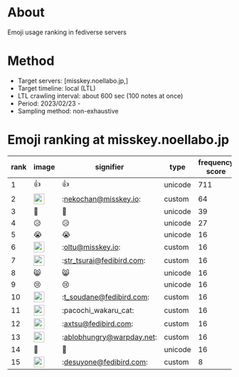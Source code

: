 # About
Emoji usage ranking in fediverse servers

# Method
- Target servers: [misskey.noellabo.jp,]
- Target timeline: local (LTL)
- LTL crawling interval: about 600 sec (100 notes at once)
- Period: 2023/02/23 - 
- Sampling method: non-exhaustive

# Emoji ranking at misskey.noellabo.jp

|rank|image|signifier|type|frequency score|
|----|----|----|----|----|
|1|👍|👍|unicode|711|
|2|<img height="24" src="https://misskey.noellabo.jp/emoji/nekochan.webp">|:nekochan@misskey.io:|custom|64|
|3|🌅|🌅|unicode|39|
|4|😥|😥|unicode|27|
|5|😭|😭|unicode|16|
|6|<img height="24" src="https://misskey.noellabo.jp/emoji/oltu.webp">|:oltu@misskey.io:|custom|16|
|7|<img height="24" src="https://misskey.noellabo.jp/emoji/str_tsurai.webp">|:str_tsurai@fedibird.com:|custom|16|
|8|😸|😸|unicode|16|
|9|😢|😢|unicode|16|
|10|<img height="24" src="https://misskey.noellabo.jp/emoji/t_soudane.webp">|:t_soudane@fedibird.com:|custom|16|
|11|<img height="24" src="https://misskey.noellabo.jp/emoji/pacochi_wakaru_cat.webp">|:pacochi_wakaru_cat:|custom|16|
|12|<img height="24" src="https://misskey.noellabo.jp/emoji/axtsu.webp">|:axtsu@fedibird.com:|custom|16|
|13|<img height="24" src="https://misskey.noellabo.jp/emoji/ablobhungry.webp">|:ablobhungry@warpday.net:|custom|16|
|14|🎉|🎉|unicode|16|
|15|<img height="24" src="https://misskey.noellabo.jp/emoji/desuyone.webp">|:desuyone@fedibird.com:|custom|8|
